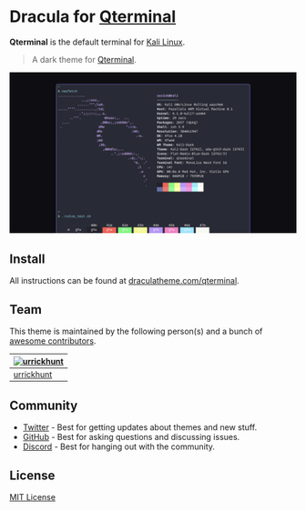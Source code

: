 # Dracula for [Qterminal](https://www.kali.org/)

**Qterminal** is the default terminal for [Kali Linux](https://www.kali.org/).

> A dark theme for [Qterminal](https://www.kali.org/).

![Screenshot](./screenshot.png)

## Install

All instructions can be found at [draculatheme.com/qterminal](https://draculatheme.com/qterminal).

## Team

This theme is maintained by the following person(s) and a bunch of [awesome contributors](https://github.com/dracula/foobar/graphs/contributors).

| [![urrickhunt](https://github.com/urrickhunt.png?size=100)](https://github.com/urrickhunt) |
| ------------------------------------------------------------------------------------------ |
| [urrickhunt](https://github.com/urrickhunt)                                                |

## Community

- [Twitter](https://twitter.com/draculatheme) - Best for getting updates about themes and new stuff.
- [GitHub](https://github.com/dracula/dracula-theme/discussions) - Best for asking questions and discussing issues.
- [Discord](https://draculatheme.com/discord-invite) - Best for hanging out with the community.

## License

[MIT License](./LICENSE)
